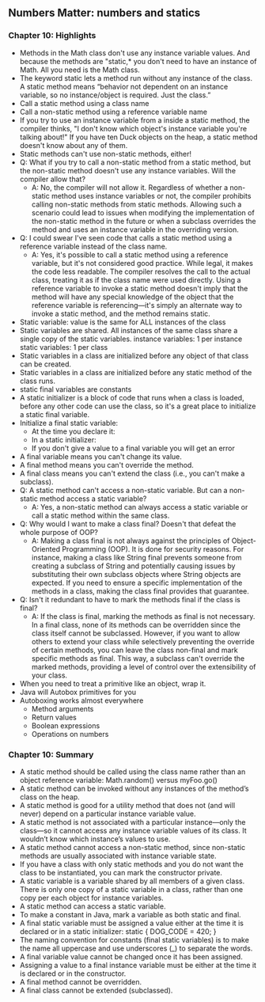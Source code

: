 ## Numbers Matter: numbers and statics 

### Chapter 10: Highlights
- Methods in the Math class don't use any instance variable values. And because the methods are "static,* you don't need to have an instance of Math. All you need is the Math class.
- The keyword static lets a method run without any instance of the class. A static method means “behavior not dependent on an instance variable, so no instance/object is required. Just the class.”
- Call a static method using a class name
- Call a non-static method using a reference variable name
- If you try to use an instance variable from a inside a static method, the compiler thinks, "I don't know which object's instance variable you're talking about!" If you have ten Duck objects on the heap, a static method doesn't know about any of them.
- Static methods can't use non-static methods, either!
- Q: What if you try to call a non-static method from a static method, but the non-static method doesn't use any instance variables. Will the compiler allow that? 
    - A: No, the compiler will not allow it. Regardless of whether a non-static method uses instance variables or not, the compiler prohibits calling non-static methods from static methods. Allowing such a scenario could lead to issues when modifying the implementation of the non-static method in the future or when a subclass overrides the method and uses an instance variable in the overriding version.
- Q: I could swear I've seen code that calls a static method using a reference variable instead of the class name.
    - A: Yes, it's possible to call a static method using a reference variable, but it's not considered good practice. While legal, it makes the code less readable. The compiler resolves the call to the actual class, treating it as if the class name were used directly. Using a reference variable to invoke a static method doesn't imply that the method will have any special knowledge of the object that the reference variable is referencing—it's simply an alternate way to invoke a static method, and the method remains static.
- Static variable: value is the same for ALL instances of the class
- Static variables are shared. All instances of the same class share a single copy of the static variables. instance variables: 1 per instance static variables: 1 per class
- Static variables in a class are initialized before any object of that class can be created.
- Static variables in a class are initialized before any static method of the class runs.
- static final variables are constants
- A static initializer is a block of code that runs when a class is loaded, before any other code can use the class, so it's a great place to initialize a static final variable.
- Initialize a final static variable:
    - At the time you declare it:
    - In a static initializer:
    - If you don't give a value to a final variable you will get an error
- A final variable means you can't change its value.
- A final method means you can't override the method.
- A final class means you can't extend the class (i.e., you can't make a subclass).
- Q: A static method can't access a non-static variable. But can a non-static method access a static variable? 
    - A: Yes, a non-static method can always access a static variable or call a static method within the same class.
- Q: Why would I want to make a class final? Doesn't that defeat the whole purpose of OOP?
    - A: Making a class final is not always against the principles of Object-Oriented Programming (OOP). It is done for security reasons. For instance, making a class like String final prevents someone from creating a subclass of String and potentially causing issues by substituting their own subclass objects where String objects are expected. If you need to ensure a specific implementation of the methods in a class, making the class final provides that guarantee.
- Q: Isn't it redundant to have to mark the methods final if the class is final?
    - A: If the class is final, marking the methods as final is not necessary. In a final class, none of its methods can be overridden since the class itself cannot be subclassed. However, if you want to allow others to extend your class while selectively preventing the override of certain methods, you can leave the class non-final and mark specific methods as final. This way, a subclass can't override the marked methods, providing a level of control over the extensibility of your class.
- When you need to treat a primitive like an object, wrap it.
- Java will Autobox primitives for you
- Autoboxing works almost everywhere
    - Method arguments
    - Return values
    - Boolean expressions
    - Operations on numbers

### Chapter 10: Summary
- A static method should be called using the class name rather than an object reference variable: Math.random() versus myFoo.go() 
- A static method can be invoked without any instances of the method’s class on the heap.
- A static method is good for a utility method that does not (and will never) depend on a particular instance variable value.
- A static method is not associated with a particular instance—only the class—so it cannot access any instance variable values of its class. It wouldn’t know which instance’s values to use.
- A static method cannot access a non-static method, since non-static methods are usually associated with instance variable state.
- If you have a class with only static methods and you do not want the class to be instantiated, you can mark the constructor private.
- A static variable is a variable shared by all members of a given class. There is only one copy of a static variable in a class, rather than one copy per each object for instance variables.
- A static method can access a static variable.
- To make a constant in Java, mark a variable as both static and final.
- A final static variable must be assigned a value either at the time it is declared or in a static initializer: static { DOG_CODE = 420; } 
- The naming convention for constants (final static variables) is to make the name all uppercase and use underscores (_) to separate the words.
- A final variable value cannot be changed once it has been assigned.
- Assigning a value to a final instance variable must be either at the time it is declared or in the constructor.
- A final method cannot be overridden.
- A final class cannot be extended (subclassed).